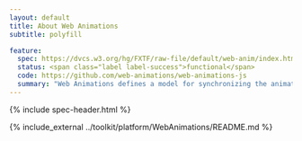 ```yaml
---
layout: default
title: About Web Animations
subtitle: polyfill

feature:
  spec: https://dvcs.w3.org/hg/FXTF/raw-file/default/web-anim/index.html
  status: <span class="label label-success">functional</span>
  code: https://github.com/web-animations/web-animations-js
  summary: "Web Animations defines a model for synchronizing the animation model of the web and supporting complex, scriptable animations."
---
```


{% include spec-header.html %}

{% include_external ../toolkit/platform/WebAnimations/README.md %}